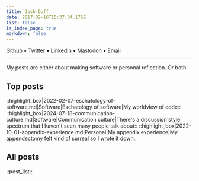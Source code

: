 ```yaml
---
title: Josh Duff
date: 2017-02-16T15:37:34.176Z
list: false
is_index_page: true
markdown: false
---
```


<div>
	<a rel="me" href="https://github.com/TehShrike/">Github</a> • <a rel="me" href="https://twitter.com/TehShrike">Twitter</a> • <a rel="me" href="https://www.linkedin.com/in/joshduff/">LinkedIn</a> • <a rel="me" href="https://mastodon.xyz/@TehShrike">Mastodon</a> • <a href="mailto:me@JoshDuff.com">Email</a>
</div>

<hr>

My posts are either about making software or personal reflection.  Or both.

<div class=top_posts_area>

<h2>Top posts</h2>

<div class=top_posts>

::highlight_box|2022-02-07-eschatology-of-software.md|Software|Eschatology of software|My worldview of code::
::highlight_box|2024-07-18-communication-culture.md|Software|Communication culture|There's a discussion style spectrum that I haven't seen many people talk about::
::highlight_box|2022-10-01-appendix-experience.md|Personal|My appendix experience|My appendectomy felt kind of surreal so I wrote it down::

</div>

</div>

<h2>All posts</h2>

::post_list::
